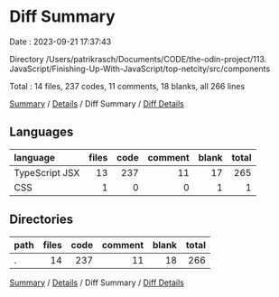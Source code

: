 # Diff Summary

Date : 2023-09-21 17:37:43

Directory /Users/patrikrasch/Documents/CODE/the-odin-project/113. JavaScript/Finishing-Up-With-JavaScript/top-netcity/src/components

Total : 14 files,  237 codes, 11 comments, 18 blanks, all 266 lines

[Summary](results.md) / [Details](details.md) / Diff Summary / [Diff Details](diff-details.md)

## Languages
| language | files | code | comment | blank | total |
| :--- | ---: | ---: | ---: | ---: | ---: |
| TypeScript JSX | 13 | 237 | 11 | 17 | 265 |
| CSS | 1 | 0 | 0 | 1 | 1 |

## Directories
| path | files | code | comment | blank | total |
| :--- | ---: | ---: | ---: | ---: | ---: |
| . | 14 | 237 | 11 | 18 | 266 |

[Summary](results.md) / [Details](details.md) / Diff Summary / [Diff Details](diff-details.md)